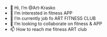 - 👋 Hi, I’m @Art-Krasko
- 👀 I’m interested in fitness APP
- 🌱 I’m currently job fo ART FITNESS CLUB
- 💞️ I’m looking to collaborate on fitness & APP
- 📫 How to reach me fitness ART club

<!---
Art-Krasko/Art-Krasko is a ✨ special ✨ repository because its `README.md` (this file) appears on your GitHub profile.
You can click the Preview link to take a look at your changes.
--->
